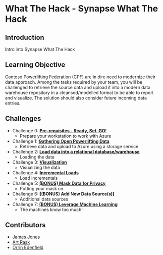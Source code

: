 # What The Hack - Synapse What The Hack

## Introduction

Intro into Synapse What The Hack

## Learning Objective
Contoso Powerlifting Federation (CPF) are in dire need to modernize their data approach. Among the tasks required by your team, you will be challenged to retrieve the source data and upload it into a modern data warehouse repository in a cleansed/modelled format to be able to report and visualize. The solution should also consider future incoming data entries.  

## Challenges
- Challenge 0: **[Pre-requisites - Ready, Set, GO!](Student/00-prereqs.md)**
   - Prepare your workstation to work with Azure
- Challenge 1:  **[Gathering Open Powerlifting Data](Student/01-data-gathering.md)**
   - Retrieve data and upload to Azure using a storage service
- Challenge 2:  **[Load data into a relational database/warehouse](Student/02-load-data.md)**
   - Loading the data
- Challenge 3:  **[Visualization](Student/03-visualization.md)**
   - Visualizing the data
- Challenge 4:  **[Incremental Loads](Student/04-incrementals.md)**
   - Load incrementals
- Challenge 5:  **[(BONUS) Mask Data for Privacy](Student/05-data-masking.md)**
   - Putting your mask on
 - Challenge 6: **[(BONUS) Add New Data Source(s)]**
   - Additional data sources
- Challenge 7:  **[(BONUS) Leverage Machine Learning](Student/07-ml.md)**
   - The machines know too much!

## Contributors
- [James Jones](https://github.com/JamJarchitect/)
- [Art Rask](https://github.com/artraskmsft)
- [Orrin Edenfield](https://github.com/OrrinEdenfield)
